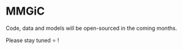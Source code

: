 # MMGiC

Code, data and models will be open-sourced in the coming months.

Please stay tuned :star: !
